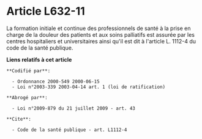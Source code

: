 # Article L632-11

La formation initiale et continue des professionnels de santé à la prise en charge de la douleur des patients et aux soins
palliatifs est assurée par les centres hospitaliers et universitaires ainsi qu'il est dit à l'article L. 1112-4 du code de la
santé publique.

**Liens relatifs à cet article**

	**Codifié par**:

	  - Ordonnance 2000-549 2000-06-15
	  - Loi n°2003-339 2003-04-14 art. 1 (loi de ratification)

	**Abrogé par**:

	  - Loi n°2009-879 du 21 juillet 2009 - art. 43

	**Cite**:

	  - Code de la santé publique - art. L1112-4
